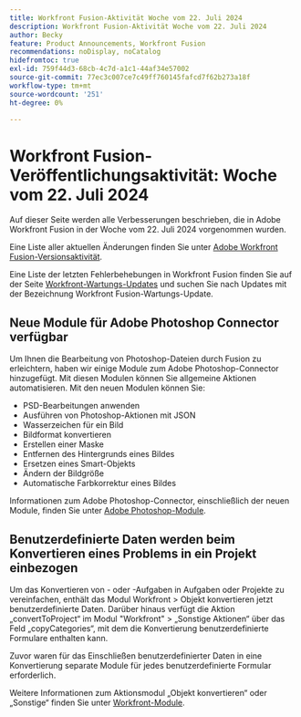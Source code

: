 ```yaml
---
title: Workfront Fusion-Aktivität Woche vom 22. Juli 2024
description: Workfront Fusion-Aktivität Woche vom 22. Juli 2024
author: Becky
feature: Product Announcements, Workfront Fusion
recommendations: noDisplay, noCatalog
hidefromtoc: true
exl-id: 759f44d3-68cb-4c7d-a1c1-44af34e57002
source-git-commit: 77ec3c007ce7c49ff760145fafcd7f62b273a18f
workflow-type: tm+mt
source-wordcount: '251'
ht-degree: 0%

---
```


# Workfront Fusion-Veröffentlichungsaktivität: Woche vom 22. Juli 2024

Auf dieser Seite werden alle Verbesserungen beschrieben, die in Adobe Workfront Fusion in der Woche vom 22. Juli 2024 vorgenommen wurden.

Eine Liste aller aktuellen Änderungen finden Sie unter [Adobe Workfront Fusion-Versionsaktivität](/help/workfront-fusion/fusion-product-releases/fusion-release-activity.md).

Eine Liste der letzten Fehlerbehebungen in Workfront Fusion finden Sie auf der Seite [Workfront-Wartungs-Updates](https://experienceleague.adobe.com/docs/workfront-known-issues/releases/current-updates.html?lang=de) und suchen Sie nach Updates mit der Bezeichnung Workfront Fusion-Wartungs-Update.

## Neue Module für Adobe Photoshop Connector verfügbar

Um Ihnen die Bearbeitung von Photoshop-Dateien durch Fusion zu erleichtern, haben wir einige Module zum Adobe Photoshop-Connector hinzugefügt. Mit diesen Modulen können Sie allgemeine Aktionen automatisieren. Mit den neuen Modulen können Sie:

* PSD-Bearbeitungen anwenden
* Ausführen von Photoshop-Aktionen mit JSON
* Wasserzeichen für ein Bild
* Bildformat konvertieren
* Erstellen einer Maske
* Entfernen des Hintergrunds eines Bildes
* Ersetzen eines Smart-Objekts
* Ändern der Bildgröße
* Automatische Farbkorrektur eines Bildes

Informationen zum Adobe Photoshop-Connector, einschließlich der neuen Module, finden Sie unter [Adobe Photoshop-Module](/help/workfront-fusion/references/apps-and-modules/adobe-connectors/adobe-photoshop-modules.md).

## Benutzerdefinierte Daten werden beim Konvertieren eines Problems in ein Projekt einbezogen

Um das Konvertieren von - oder -Aufgaben in Aufgaben oder Projekte zu vereinfachen, enthält das Modul Workfront > Objekt konvertieren jetzt benutzerdefinierte Daten. Darüber hinaus verfügt die Aktion „convertToProject“ im Modul &quot;Workfront&quot; > „Sonstige Aktionen“ über das Feld „copyCategories“, mit dem die Konvertierung benutzerdefinierte Formulare enthalten kann.

Zuvor waren für das Einschließen benutzerdefinierter Daten in eine Konvertierung separate Module für jedes benutzerdefinierte Formular erforderlich.

Weitere Informationen zum Aktionsmodul „Objekt konvertieren“ oder „Sonstige“ finden Sie unter [Workfront-Module](/help/workfront-fusion/references/apps-and-modules/adobe-connectors/workfront-modules.md).
